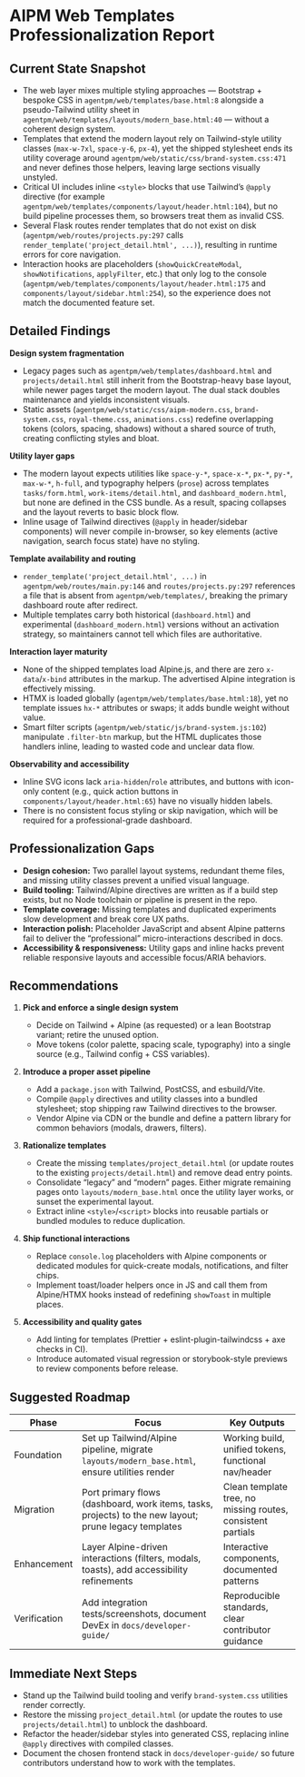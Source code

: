 # AIPM Web Templates Professionalization Report

## Current State Snapshot
- The web layer mixes multiple styling approaches — Bootstrap + bespoke CSS in `agentpm/web/templates/base.html:8` alongside a pseudo-Tailwind utility sheet in `agentpm/web/templates/layouts/modern_base.html:40` — without a coherent design system.
- Templates that extend the modern layout rely on Tailwind-style utility classes (`max-w-7xl`, `space-y-6`, `px-4`), yet the shipped stylesheet ends its utility coverage around `agentpm/web/static/css/brand-system.css:471` and never defines those helpers, leaving large sections visually unstyled.
- Critical UI includes inline `<style>` blocks that use Tailwind’s `@apply` directive (for example `agentpm/web/templates/components/layout/header.html:104`), but no build pipeline processes them, so browsers treat them as invalid CSS.
- Several Flask routes render templates that do not exist on disk (`agentpm/web/routes/projects.py:297` calls `render_template('project_detail.html', ...)`), resulting in runtime errors for core navigation.
- Interaction hooks are placeholders (`showQuickCreateModal`, `showNotifications`, `applyFilter`, etc.) that only log to the console (`agentpm/web/templates/components/layout/header.html:175` and `components/layout/sidebar.html:254`), so the experience does not match the documented feature set.

## Detailed Findings

**Design system fragmentation**
- Legacy pages such as `agentpm/web/templates/dashboard.html` and `projects/detail.html` still inherit from the Bootstrap-heavy base layout, while newer pages target the modern layout. The dual stack doubles maintenance and yields inconsistent visuals.
- Static assets (`agentpm/web/static/css/aipm-modern.css`, `brand-system.css`, `royal-theme.css`, `animations.css`) redefine overlapping tokens (colors, spacing, shadows) without a shared source of truth, creating conflicting styles and bloat.

**Utility layer gaps**
- The modern layout expects utilities like `space-y-*`, `space-x-*`, `px-*`, `py-*`, `max-w-*`, `h-full`, and typography helpers (`prose`) across templates `tasks/form.html`, `work-items/detail.html`, and `dashboard_modern.html`, but none are defined in the CSS bundle. As a result, spacing collapses and the layout reverts to basic block flow.
- Inline usage of Tailwind directives (`@apply` in header/sidebar components) will never compile in-browser, so key elements (active navigation, search focus state) have no styling.

**Template availability and routing**
- `render_template('project_detail.html', ...)` in `agentpm/web/routes/main.py:146` and `routes/projects.py:297` references a file that is absent from `agentpm/web/templates/`, breaking the primary dashboard route after redirect.
- Multiple templates carry both historical (`dashboard.html`) and experimental (`dashboard_modern.html`) versions without an activation strategy, so maintainers cannot tell which files are authoritative.

**Interaction layer maturity**
- None of the shipped templates load Alpine.js, and there are zero `x-data`/`x-bind` attributes in the markup. The advertised Alpine integration is effectively missing.
- HTMX is loaded globally (`agentpm/web/templates/base.html:18`), yet no template issues `hx-*` attributes or swaps; it adds bundle weight without value.
- Smart filter scripts (`agentpm/web/static/js/brand-system.js:102`) manipulate `.filter-btn` markup, but the HTML duplicates those handlers inline, leading to wasted code and unclear data flow.

**Observability and accessibility**
- Inline SVG icons lack `aria-hidden`/`role` attributes, and buttons with icon-only content (e.g., quick action buttons in `components/layout/header.html:65`) have no visually hidden labels.
- There is no consistent focus styling or skip navigation, which will be required for a professional-grade dashboard.

## Professionalization Gaps
- **Design cohesion:** Two parallel layout systems, redundant theme files, and missing utility classes prevent a unified visual language.
- **Build tooling:** Tailwind/Alpine directives are written as if a build step exists, but no Node toolchain or pipeline is present in the repo.
- **Template coverage:** Missing templates and duplicated experiments slow development and break core UX paths.
- **Interaction polish:** Placeholder JavaScript and absent Alpine patterns fail to deliver the “professional” micro-interactions described in docs.
- **Accessibility & responsiveness:** Utility gaps and inline hacks prevent reliable responsive layouts and accessible focus/ARIA behaviors.

## Recommendations

1. **Pick and enforce a single design system**
   - Decide on Tailwind + Alpine (as requested) or a lean Bootstrap variant; retire the unused option.
   - Move tokens (color palette, spacing scale, typography) into a single source (e.g., Tailwind config + CSS variables).

2. **Introduce a proper asset pipeline**
   - Add a `package.json` with Tailwind, PostCSS, and esbuild/Vite.
   - Compile `@apply` directives and utility classes into a bundled stylesheet; stop shipping raw Tailwind directives to the browser.
   - Vendor Alpine via CDN or the bundle and define a pattern library for common behaviors (modals, drawers, filters).

3. **Rationalize templates**
   - Create the missing `templates/project_detail.html` (or update routes to the existing `projects/detail.html`) and remove dead entry points.
   - Consolidate “legacy” and “modern” pages. Either migrate remaining pages onto `layouts/modern_base.html` once the utility layer works, or sunset the experimental layout.
   - Extract inline `<style>`/`<script>` blocks into reusable partials or bundled modules to reduce duplication.

4. **Ship functional interactions**
   - Replace `console.log` placeholders with Alpine components or dedicated modules for quick-create modals, notifications, and filter chips.
   - Implement toast/loader helpers once in JS and call them from Alpine/HTMX hooks instead of redefining `showToast` in multiple places.

5. **Accessibility and quality gates**
   - Add linting for templates (Prettier + eslint-plugin-tailwindcss + axe checks in CI).
   - Introduce automated visual regression or storybook-style previews to review components before release.

## Suggested Roadmap

| Phase | Focus | Key Outputs |
| --- | --- | --- |
| Foundation | Set up Tailwind/Alpine pipeline, migrate `layouts/modern_base.html`, ensure utilities render | Working build, unified tokens, functional nav/header |
| Migration | Port primary flows (dashboard, work items, tasks, projects) to the new layout; prune legacy templates | Clean template tree, no missing routes, consistent partials |
| Enhancement | Layer Alpine-driven interactions (filters, modals, toasts), add accessibility refinements | Interactive components, documented patterns |
| Verification | Add integration tests/screenshots, document DevEx in `docs/developer-guide/` | Reproducible standards, clear contributor guidance |

## Immediate Next Steps
- Stand up the Tailwind build tooling and verify `brand-system.css` utilities render correctly.
- Restore the missing `project_detail.html` (or update the routes to use `projects/detail.html`) to unblock the dashboard.
- Refactor the header/sidebar styles into generated CSS, replacing inline `@apply` directives with compiled classes.
- Document the chosen frontend stack in `docs/developer-guide/` so future contributors understand how to work with the templates.
